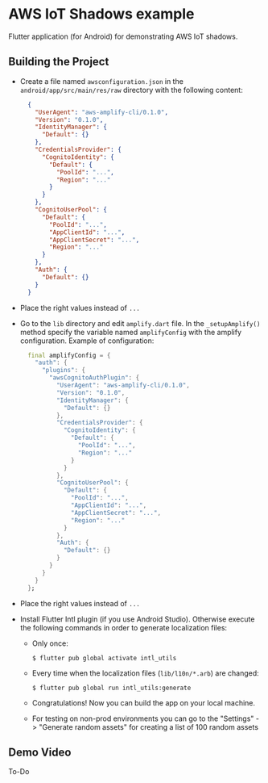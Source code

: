 # AWS IoT Shadows example

Flutter application (for Android) for demonstrating AWS IoT shadows.

## Building the Project
- Create a file named `awsconfiguration.json` in the `android/app/src/main/res/raw` directory with the following content:

  ```json
    {
      "UserAgent": "aws-amplify-cli/0.1.0",
      "Version": "0.1.0",
      "IdentityManager": {
        "Default": {}
      },
      "CredentialsProvider": {
        "CognitoIdentity": {
          "Default": {
            "PoolId": "...",
            "Region": "..."
          }
        }
      },
      "CognitoUserPool": {
        "Default": {
          "PoolId": "...",
          "AppClientId": "...",
          "AppClientSecret": "...",
          "Region": "..."
        }
      },
      "Auth": {
        "Default": {}
      }
    }
  ```

- Place the right values instead of `...`

- Go to the `lib` directory and edit `amplify.dart` file. In the `_setupAmplify()` method specify the
  variable named `amplifyConfig` with the amplify configuration. Example of configuration:

  ```dart
    final amplifyConfig = {
      "auth": {
        "plugins": {
          "awsCognitoAuthPlugin": {
            "UserAgent": "aws-amplify-cli/0.1.0",
            "Version": "0.1.0",
            "IdentityManager": {
              "Default": {}
            },
            "CredentialsProvider": {
              "CognitoIdentity": {
                "Default": {
                  "PoolId": "...",
                  "Region": "..."
                }
              }
            },
            "CognitoUserPool": {
              "Default": {
                "PoolId": "...",
                "AppClientId": "...",
                "AppClientSecret": "...",
                "Region": "..."
              }
            },
            "Auth": {
              "Default": {}
            }
          }
        }
      }
    };
  ```

- Place the right values instead of `...`

- Install Flutter Intl plugin (if you use Android Studio). Otherwise execute the
  following commands in order to generate localization files:

  - Only once:

    ```
    $ flutter pub global activate intl_utils
    ```

  - Every time when the localization files (`lib/l10n/*.arb`) are changed:

    ```
    $ flutter pub global run intl_utils:generate
    ```

  - Congratulations! Now you can build the app on your local machine.
  - For testing on non-prod environments you can go to the "Settings" -> "Generate random assets" for
    creating a list of 100 random assets

## Demo Video

To-Do

